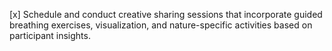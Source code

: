 [x] Schedule and conduct creative sharing sessions that incorporate guided breathing exercises, visualization, and nature-specific activities based on participant insights.